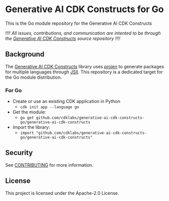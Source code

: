 # Generative AI CDK Constructs for Go

This is the Go module repository for the Generative AI CDK Constructs

*!!!! All issues, contributions, and communication are intented to be through the
[Generative AI CDK Constructs](https://github.com/awslabs/generative-ai-cdk-constructs)
source repository !!!!*

## Background

The [Generative AI CDK Constructs](https://github.com/awslabs/generative-ai-cdk-constructs) library uses [projen](https://github.com/projen/projen) to generate packages for multiple languages through [JSII](https://github.com/aws/jsii). This repository is a dedicated target for the Go module distribution.

### For Go
- Create or use an existing CDK application in Python
  - `cdk init app --language go`
- Get the module:
  - `go get github.com/cdklabs/generative-ai-cdk-constructs-go/generative-ai-cdk-constructs`
- Import the library:
  - `import "github.com/cdklabs/generative-ai-cdk-constructs-go/generative-ai-cdk-constructs"`

## Security

See [CONTRIBUTING](https://github.com/awslabs/generative-ai-cdk-constructs/blob/main/CONTRIBUTING.md#security-issue-notifications) for more information.

## License

This project is licensed under the Apache-2.0 License.

